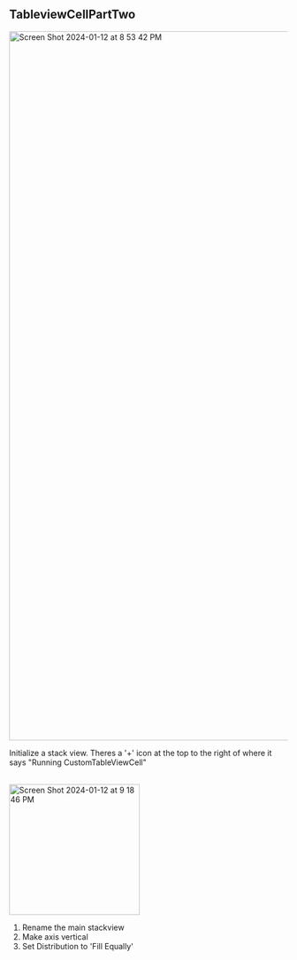 ## TableviewCellPartTwo


<img width="1280" alt="Screen Shot 2024-01-12 at 8 53 42 PM" src="https://github.com/Eashir/TableviewCellPartTwo/assets/20934684/ee910935-3c32-4a78-aa35-2bbedadb298d">

Initialize a stack view. Theres a '+' icon at the top to the right of where it says "Running CustomTableViewCell" 

<br>

<img width="236" alt="Screen Shot 2024-01-12 at 9 18 46 PM" src="https://github.com/Eashir/TableviewCellPartTwo/assets/20934684/89088acd-bd2b-43a5-b991-71ad398ee3a9">

1. Rename the main stackview
2. Make axis vertical
3. Set Distribution to 'Fill Equally'
